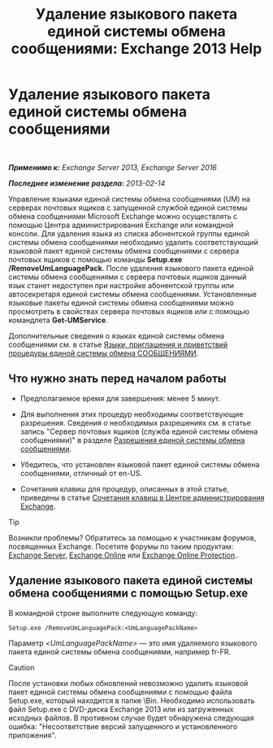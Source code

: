 ﻿---
title: 'Удаление языкового пакета единой системы обмена сообщениями: Exchange 2013 Help'
TOCTitle: Удаление языкового пакета единой системы обмена сообщениями
ms:assetid: a2bc2753-2c25-4ea0-a9d5-e3d42a699c6c
ms:mtpsurl: https://technet.microsoft.com/ru-ru/library/Bb124004(v=EXCHG.150)
ms:contentKeyID: 50488762
ms.date: 04/30/2018
mtps_version: v=EXCHG.150
ms.translationtype: HT
---

# Удаление языкового пакета единой системы обмена сообщениями

 

_**Применимо к:** Exchange Server 2013, Exchange Server 2016_

_**Последнее изменение раздела:** 2013-02-14_

Управление языками единой системы обмена сообщениями (UM) на серверах почтовых ящиков с запущенной службой единой системы обмена сообщениями Microsoft Exchange можно осуществлять с помощью Центра администрирования Exchange или командной консоли. Для удаления языка из списка абонентской группы единой системы обмена сообщениями необходимо удалить соответствующий языковой пакет единой системы обмена сообщениями с сервера почтовых ящиков с помощью команды **Setup.exe /RemoveUmLanguagePack**. После удаления языкового пакета единой системы обмена сообщениями с сервера почтовых ящиков данный язык станет недоступен при настройке абонентской группы или автосекретаря единой системы обмена сообщениями. Установленные языковые пакеты единой системы обмена сообщениями можно просмотреть в свойствах сервера почтовых ящиков или с помощью командлета **Get-UMService**.

Дополнительные сведения о языках единой системы обмена сообщениями см. в статье [Языки, приглашения и приветствий процедуры единой системы обмена СООБЩЕНИЯМИ](um-languages-prompts-and-greetings-procedures-exchange-2013-help.md).

## Что нужно знать перед началом работы

  - Предполагаемое время для завершения: менее 5 минут.

  - Для выполнения этих процедур необходимы соответствующие разрешения. Сведения о необходимых разрешениях см. в статье запись "Сервер почтовых ящиков (служба единой системы обмена сообщениями)" в разделе [Разрешения единой системы обмена сообщениями](unified-messaging-permissions-exchange-2013-help.md).

  - Убедитесь, что установлен языковой пакет единой системы обмена сообщениями, отличный от en-US.

  - Сочетания клавиш для процедур, описанных в этой статье, приведены в статье [Сочетания клавиш в Центре администрирования Exchange](keyboard-shortcuts-in-the-exchange-admin-center-exchange-online-protection-help.md).

> [!TIP]  
> Возникли проблемы? Обратитесь за помощью к участникам форумов, посвященных Exchange. Посетите форумы по таким продуктам: <a href="https://go.microsoft.com/fwlink/p/?linkid=60612">Exchange Server</a>, <a href="https://go.microsoft.com/fwlink/p/?linkid=267542">Exchange Online</a> или <a href="https://go.microsoft.com/fwlink/p/?linkid=285351">Exchange Online Protection</a>..


## Удаление языкового пакета единой системы обмена сообщениями с помощью Setup.exe

В командной строке выполните следующую команду:

    Setup.exe /RemoveUmLanguagePack:<UmLanguagePackName>

Параметр *\<UmLanguagePackName\>* — это имя удаляемого языкового пакета единой системы обмена сообщениями, например fr-FR.

> [!CAUTION]  
> После установки любых обновлений невозможно удалить языковой пакет единой системы обмена сообщениями с помощью файла Setup.exe, который находится в папке \Bin. Необходимо использовать файл Setup.exe с DVD-диска Exchange 2013 или из загруженных исходных файлов. В противном случае будет обнаружена следующая ошибка: &quot;Несоответствие версий запущенного и установленного приложения&quot;.

